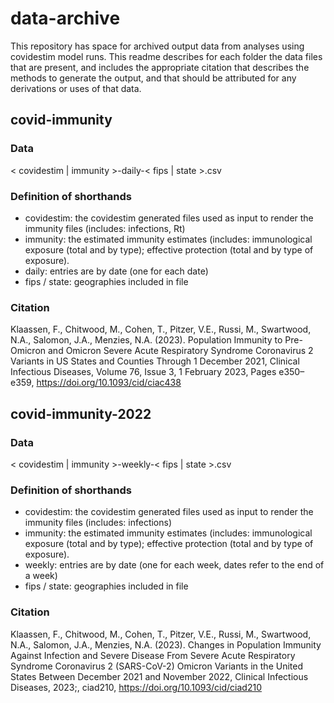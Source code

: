 # data-archive

This repository has space for archived output data from analyses using covidestim model runs.
This readme describes for each folder the data files that are present, and includes the appropriate citation that describes the methods to generate the output, and that should be attributed for any derivations or uses of that data.

## covid-immunity

### Data
< covidestim | immunity >-daily-< fips | state >.csv

### Definition of shorthands
- covidestim: the covidestim generated files used as input to render the immunity files (includes: infections, Rt)
- immunity: the estimated immunity estimates (includes: immunological exposure (total and by type); effective protection (total and by type of exposure).
- daily: entries are by date (one for each date)
- fips / state: geographies included in file

### Citation
Klaassen, F., Chitwood, M., Cohen, T., Pitzer, V.E., Russi, M., Swartwood, N.A., Salomon, J.A., Menzies, N.A. (2023). Population Immunity to Pre-Omicron and Omicron Severe Acute Respiratory Syndrome Coronavirus 2 Variants in US States and Counties Through 1 December 2021, Clinical Infectious Diseases, Volume 76, Issue 3, 1 February 2023, Pages e350–e359, https://doi.org/10.1093/cid/ciac438

## covid-immunity-2022

### Data
< covidestim | immunity >-weekly-< fips | state >.csv

### Definition of shorthands
- covidestim: the covidestim generated files used as input to render the immunity files (includes: infections)
- immunity: the estimated immunity estimates (includes: immunological exposure (total and by type); effective protection (total and by type of exposure).
- weekly: entries are by date (one for each week, dates refer to the end of a week)
- fips / state: geographies included in file

### Citation
Klaassen, F., Chitwood, M., Cohen, T., Pitzer, V.E., Russi, M., Swartwood, N.A., Salomon, J.A., Menzies, N.A. (2023). Changes in Population Immunity Against Infection and Severe Disease From Severe Acute Respiratory Syndrome Coronavirus 2 (SARS-CoV-2) Omicron Variants in the United States Between December 2021 and November 2022, Clinical Infectious Diseases, 2023;, ciad210, https://doi.org/10.1093/cid/ciad210
